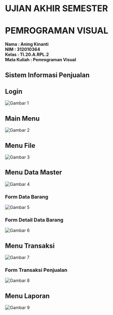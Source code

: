 # UJIAN AKHIR SEMESTER
# PEMROGRAMAN VISUAL

**Nama          : Aning Kinanti** <br>
**NIM           : 312010364** <br>
**Kelas         : TI.20.A.RPL.2** <br>
**Mata Kuliah   : Pemrograman Visual** <br>

## Sistem Informasi Penjualan

## Login
![Gambar 1](screenshot/login.PNG) <br>

## Main Menu
![Gambar 2](screenshot/mainmenu.PNG) <br>

## Menu File
![Gambar 3](screenshot/file.PNG) <br>

## Menu Data Master
![Gambar 4](screenshot/datamaster.PNG) <br>

### Form Data Barang
![Gambar 5](screenshot/databarang.PNG) <br>

### Form Detail Data Barang
![Gambar 6](screenshot/detailbarang.PNG) <br>

## Menu Transaksi
![Gambar 7](screenshot/transaksi.PNG) <br>

### Form Transaksi Penjualan
![Gambar 8](screenshot/datatransaksi.PNG) <br>

## Menu Laporan
![Gambar 9](screenshot/report.PNG) <br>